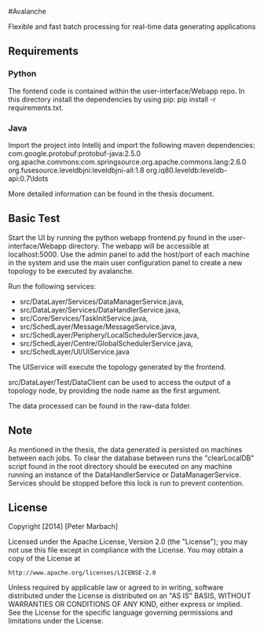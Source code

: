 #Avalanche

Flexible and fast batch processing for real-time data generating applications

## Requirements
### Python
The fontend code is contained within the user-interface/Webapp repo. In this directory install the dependencies by using pip: pip install -r requirements.txt.  

### Java
Import the project into Intellij and import the following maven dependencies:
com.google.protobuf:protobuf-java:2.5.0
org.apache.commons:com.springsource.org.apache.commons.lang:2.6.0
org.fusesource.leveldbjni:leveldbjni-all:1.8
org.iq80.leveldb:leveldb-api:0.7\ldots

More detailed information can be found in the thesis document.

## Basic Test
Start the UI by running the python webapp frontend.py found in the user-interface/Webapp directory.  The webapp will be accessible at localhost:5000.  Use the admin panel to add the host/port of each machine in the system and use the main user configuration panel to create a new topology to be executed by avalanche.

Run the following services:

- src/DataLayer/Services/DataManagerService.java,
- src/DataLayer/Services/DataHandlerService.java,
- src/Core/Services/TaskInitService.java,
- src/SchedLayer/Message/MessageService.java,
- src/SchedLayer/Periphery/LocalSchedulerService.java,
- src/SchedLayer/Centre/GlobalSchedulerService.java,
- src/SchedLayer/UI/UIService.java

The UIService will execute the topology generated by the frontend.

src/DataLayer/Test/DataClient can be used to access the output of a topology node, by providing the node name as the first argument.

The data processed can be found in the raw-data folder.

## Note
As mentioned in the thesis, the data generated is persisted on machines between each jobs.  To clear the database between runs the "clearLocalDB" script found in the root directory should be executed on any machine running an instance of the DataHandlerService or DataManagerService.  Services should be stopped before this lock is run to prevent contention.   

## License
Copyright [2014] [Peter Marbach]

Licensed under the Apache License, Version 2.0 (the "License");
you may not use this file except in compliance with the License.
You may obtain a copy of the License at

    http://www.apache.org/licenses/LICENSE-2.0

Unless required by applicable law or agreed to in writing, software
distributed under the License is distributed on an "AS IS" BASIS,
WITHOUT WARRANTIES OR CONDITIONS OF ANY KIND, either express or implied.
See the License for the specific language governing permissions and
limitations under the License.
